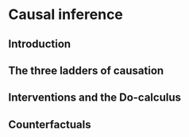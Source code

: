 # Causal inference

## Introduction

## The three ladders of causation

## Interventions and the Do-calculus

## Counterfactuals

